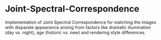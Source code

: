 # Joint-Spectral-Correspondence
Implementation of Joint Spectral Correspondence for matching the images with disparate appearance arising from factors like dramatic illumination (day vs. night), age (historic vs. new) and rendering style differences.
